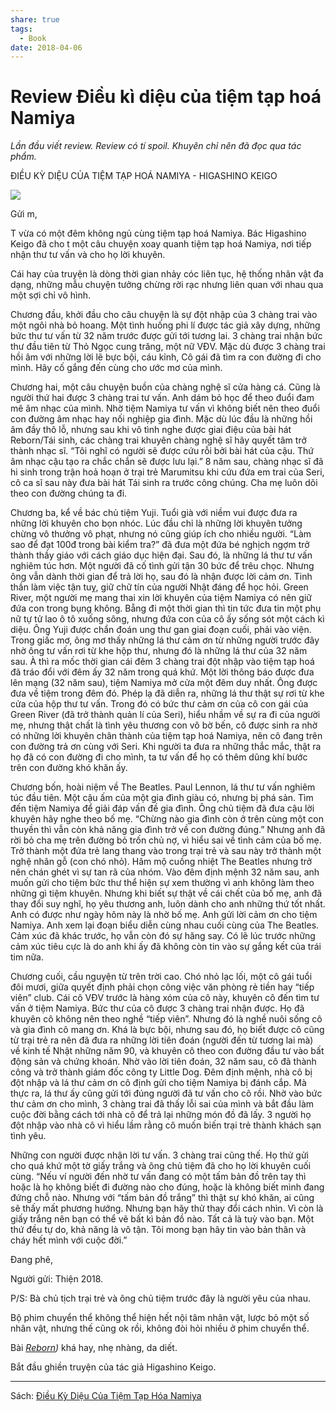 ```yaml
---
share: true
tags:
  - Book
date: 2018-04-06
---
```


# Review Điều kì diệu của tiệm tạp hoá Namiya

*Lần đầu viết review. Review có tí spoil. Khuyên chỉ nên đã đọc qua tác phẩm.*

ĐIỀU KỲ DIỆU CỦA TIỆM TẠP HOÁ NAMIYA - HIGASHINO KEIGO

![](https://i.imgur.com/xpbTkNF.jpg)


Gửi m,

T vừa có một đêm không ngủ cùng tiệm tạp hoá Namiya. Bác Higashino Keigo đã cho t một câu chuyện xoay quanh tiệm tạp hoá Namiya, nơi tiếp nhận thư tư vấn và cho họ lời khuyên.

Cái hay của truyện là dòng thời gian nhảy cóc liên tục, hệ thống nhân vật đa dạng, những mẫu chuyện tưởng chừng rời rạc nhưng liên quan với nhau qua một sợi chỉ vô hình.

Chương đầu, khởi đầu cho câu chuyện là sự đột nhập của 3 chàng trai vào một ngôi nhà bỏ hoang. Một tình huống phi lí được tác giả xây dựng, những bức thư tư vấn từ 32 năm trước được gửi tới tương lai. 3 chàng trai nhận bức thư đầu tiên từ Thỏ Ngọc cung trăng, một nữ VĐV. Mặc dù được 3 chàng trai hồi âm với những lời lẽ bực bội, cáu kỉnh, Cô gái đã tìm ra con đường đi cho mình. Hãy cố gắng đến cùng cho ước mơ của mình.

Chương hai, một câu chuyện buồn của chàng nghệ sĩ cửa hàng cá. Cũng là người thứ hai được 3 chàng trai tư vấn. Anh dám bỏ học để theo đuổi đam mê âm nhạc của mình. Nhờ tiệm Namiya tư vấn vì không biết nên theo đuổi con đường âm nhạc hay nối nghiệp gia đình. Mặc dù lúc đầu là những hồi âm đầy thô lỗ, nhưng sau khi vô tình nghe được giai điệu của bài hát Reborn/Tái sinh, các chàng trai khuyên chàng nghệ sĩ hãy quyết tâm trở thành nhạc sĩ. “Tôi nghĩ có người sẽ được cứu rỗi bởi bài hát của cậu. Thứ âm nhạc cậu tạo ra chắc chắn sẽ được lưu lại.” 8 năm sau, chàng nhạc sĩ đã hi sinh trong trận hoả hoạn ở trại trẻ Marumitsu khi cứu đứa em trai của Seri, cô ca sĩ sau này đưa bài hát Tái sinh ra trước công chúng. Cha mẹ luôn dõi theo con đường chúng ta đi.

Chương ba, kể về bác chủ tiệm Yuji. Tuổi già với niềm vui được đưa ra những lời khuyên cho bọn nhóc. Lúc đầu chỉ là những lời khuyên tưởng chừng vô thưởng vô phạt, nhưng nó cũng giúp ích cho nhiều người. “Làm sao để đạt 100đ trong bài kiểm tra?” đã đưa một đứa bé nghịch ngợm trở thành thầy giáo với cách giáo dục hiện đại. Sau đó, là những lá thư tư vấn nghiêm túc hơn. Một người đã cố tình gửi tận 30 bức để trêu chọc. Nhưng ông vẫn dành thời gian để trả lời họ, sau đó là nhận được lời cảm ơn. Tinh thần làm việc tận tuỵ, giữ chữ tín của người Nhật đáng để học hỏi. Green River, một người mẹ mang thai xin lời khuyên của tiệm Namiya có nên giữ đứa con trong bụng không. Bẵng đi một thời gian thì tin tức đưa tin một phụ nữ tự tử lao ô tô xuống sông, nhưng đứa con của cô ấy sống sót một cách kì diệu. Ông Yuji được chẩn đoán ung thư gan giai đoạn cuối, phải vào viện. Trong giấc mơ, ông mơ thấy những lá thư cảm ơn từ những người trước đây nhờ ông tư vấn rơi từ khe hộp thư, nhưng đó là những lá thư của 32 năm sau. À thì ra mốc thời gian cái đêm 3 chàng trai đột nhập vào tiệm tạp hoá đã tráo đổi với đêm ấy 32 năm trong quá khứ. Một lời thông báo được đưa lên mạng (32 năm sau), tiệm Namiya mở cửa một đêm duy nhất. Ông được đưa về tiệm trong đêm đó. Phép lạ đã diễn ra, những lá thư thật sự rơi từ khe cửa của hộp thư tư vấn. Trong đó có bức thư cảm ơn của cô con gái của Green River (đã trở thành quản lí của Seri), hiểu nhầm về sự ra đi của người mẹ, nhưng thật chất là tình yêu thương con vô bờ bến, cô được sinh ra nhờ có những lời khuyên chân thành của tiệm tạp hoá Namiya, nên cô đang trên con đường trả ơn cùng với Seri. Khi người ta đưa ra những thắc mắc, thật ra họ đã có con đường đi cho mình, ta tư vấn để họ có thêm dũng khí bước trên con đường khó khăn ấy.

Chương bốn, hoài niệm về The Beatles. Paul Lennon, lá thư tư vấn nghiêm túc đầu tiên. Một cậu ấm của một gia đình giàu có, nhưng bị phá sản. Tìm đến tiệm Namiya để giải đáp vấn đề gia đình. Ông chủ tiệm đã đưa cậu lời khuyên hãy nghe theo bố mẹ. “Chừng nào gia đình còn ở trên cùng một con thuyền thì vẫn còn khả năng gia đình trở về con đường đúng.” Nhưng anh đã rời bỏ cha mẹ trên đường bỏ trốn chủ nợ, vì hiểu sai về tình cảm của bố mẹ. Trở thành một đứa trẻ lang thang vào trong trại trẻ và sau này trở thành một nghệ nhân gỗ (con chó nhỏ). Hâm mộ cuồng nhiệt The Beatles nhưng trở nên chán ghét vì sự tan rã của nhóm. Vào đêm định mệnh 32 năm sau, anh muốn gửi cho tiệm bức thư thể hiện sự xem thường vì anh không làm theo những gì tiệm khuyên. Nhưng khi biết sự thật về cái chết của bố mẹ, anh đã thay đổi suy nghĩ, họ yêu thương anh, luôn dành cho anh những thứ tốt nhất. Anh có được như ngày hôm này là nhờ bố mẹ. Anh gửi lời cảm ơn cho tiệm Namiya. Anh xem lại đoạn biểu diễn cùng nhau cuối cùng của The Beatles. Cảm xúc đã khác trước, họ vẫn còn đó sự hăng say. Có lẽ lúc trước những cảm xúc tiêu cực là do anh khi ấy đã không còn tin vào sự gắng kết của trái tim nữa.

Chương cuối, cầu nguyện từ trên trời cao. Chó nhỏ lạc lối, một cô gái tuổi đôi mươi, giữa quyết định phải chọn công việc văn phòng rẻ tiền hay “tiếp viên” club. Cái cô VĐV trước là hàng xóm của cô này, khuyên cô đến tìm tư vấn ở tiệm Namiya. Bức thư của cô được 3 chàng trai nhận được. Họ đã khuyên cô không nên theo nghề “tiếp viên”. Nhưng đó là nghề nuôi sống cô và gia đình cô mang ơn. Khá là bực bội, nhưng sau đó, họ biết được cô cũng từ trại trẻ ra nên đã đưa ra những lời tiên đoán (người đến từ tương lai mà) về kinh tế Nhật những năm 90, và khuyên cô theo con đường đầu tư vào bất động sản và chứng khoán.  Nhờ vào lời tiên đoán, 32 năm sau, cô đã thành công và trở thành giám đốc công ty Little Dog. Đêm định mệnh, nhà cô bị đột nhập và lá thư cảm ơn cô định gửi cho tiệm Namiya bị đánh cắp. Mà thực ra, lá thư ấy cũng gửi tới đúng người đã tư vấn cho cô rồi. Nhờ vào bức thư cảm ơn cho mình, 3 chàng trai đã thấy lỗi sai của mình và bắt đầu làm cuộc đời bằng cách tới nhà cô để trả lại những món đồ đã lấy. 3 người họ đột nhập vào nhà cô vì hiểu lầm rằng cô muốn biến trại trẻ thành khách sạn tình yêu.

Những con người được nhận lời tư vấn. 3 chàng trai cũng thế. Họ thử gửi cho quá khứ một tờ giấy trắng và ông chủ tiệm đã cho họ lời khuyên cuối cùng. “Nếu ví người đến nhờ tư vấn đang có một tấm bản đồ trên tay thì hoặc là họ không biết đi đường nào cho đúng, hoặc là không biết mình đang đứng chỗ nào. Nhưng với “tấm bản đồ trắng” thì thật sự khó khăn, ai cũng sẽ thấy mất phương hướng. Nhưng bạn hãy thử thay đổi cách nhìn. Vì còn là giấy trắng nên bạn có thể vẽ bất kì bản đồ nào. Tất cả là tuỳ vào bạn. Một thứ đều tự do, khả năng là vô tận. Tôi mong bạn hãy tin vào bản thân và cháy hết mình với cuộc đời.”

Đang phê,

Người gửi: Thiện 2018.

P/S: Bà chủ tịch trại trẻ và ông chủ tiệm trước đây là người yêu của nhau.

Bộ phim chuyển thể không thể hiện hết nội tâm nhân vật, lược bỏ một số nhân vật, nhưng thế cũng ok rồi, không đòi hỏi nhiều ở phim chuyển thể.

Bài *[Reborn](https://youtu.be/GMUiipgOPVY))* khá hay, nhẹ nhàng, da diết.

Bắt đầu ghiền truyện của tác giả Higashino Keigo.

---
Sách: [Điều Kỳ Diệu Của Tiệm Tạp Hóa Namiya](%C4%90i%E1%BB%81u%20K%E1%BB%B3%20Di%E1%BB%87u%20C%E1%BB%A7a%20Ti%E1%BB%87m%20T%E1%BA%A1p%20H%C3%B3a%20Namiya.md)